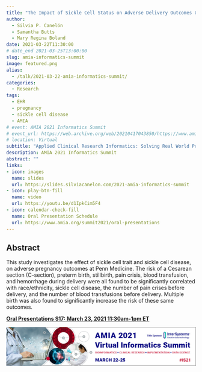 ```yaml
---
title: "The Impact of Sickle Cell Status on Adverse Delivery Outcomes Using Electronic Health Record Data"
author:
  - Silvia P. Canelón
  - Samantha Butts
  - Mary Regina Boland
date: 2021-03-22T11:30:00
# date_end 2021-03-25T13:00:00
slug: amia-informatics-summit
image: featured.png
alias:
  - /talk/2021-03-22-amia-informatics-summit/
categories:
  - Research
tags:
  - EHR
  - pregnancy
  - sickle cell disease
  - AMIA
# event: AMIA 2021 Informatics Summit
# event_url: https://web.archive.org/web/20210417043850/https://www.amia.org/summit2021/oral-presentations
# location: Virtual
subtitle: "Applied Clinical Research Informatics: Solving Real World Problems. Oral Presentations S17: March 23, 2021 11:30am-1pm ET"
description: AMIA 2021 Informatics Summit
abstract: ""
links:
- icon: images
  name: slides
  url: https://slides.silviacanelon.com/2021-amia-informatics-summit
- icon: play-btn-fill
  name: video
  url: https://youtu.be/d1IpkCim5F4
- icon: calendar-check-fill
  name: Oral Presentation Schedule
  url: https://www.amia.org/summit2021/oral-presentations
---
```


## Abstract

This study investigates the effect of sickle cell trait and sickle cell disease, on adverse pregnancy outcomes at Penn Medicine. The risk of a Cesarean section (C-section), preterm birth, stillbirth, pain crisis, blood transfusion, and hemorrhage during delivery were all found to be significantly correlated with race/ethnicity, sickle cell disease, the number of pain crises before delivery, and the number of blood transfusions before delivery. Multiple birth was also found to significantly increase the risk of these same outcomes.

<!-- <script src="{{< blogdown/postref >}}index_files/fitvids/fitvids.min.js"></script> -->

[**Oral Presentations S17: March 23, 2021 11:30am-1pm ET**](https://www.amia.org/summit2021/oral-presentations)

![Banner for the 2021 AMIA Informatics Summit (March 22-25)](2021-AMIA-IS-banner.jpg)
